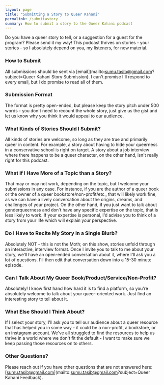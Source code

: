 ```yaml
---
layout: page
title: "Submitting a Story to Queer Kahani"
permalink: /submitastory
summary: How to submit a story to the Queer Kahani podcast
---
```


Do you have a queer story to tell, or a suggestion for a guest for the program? Please send it my way! This podcast thrives on stories - your stories - so I absolutely depend on you, my listeners, for new material.

### How to Submit

All submissions should be sent via [email](mailto:sumu.tasib@gmail.com?subject=Queer Kahani Story Submission). I can't promise I'll respond to every email, but I do promise to read all of them.

### Submission Format

The format is pretty open-ended, but please keep the story pitch under 500 words - you don't need to recount the whole story, just give us the gist and let us know why you think it would appeal to our audience. 

### What Kinds of Stories Should I Submit?

All kinds of stories are welcome, so long as they are true and primarily queer in content. For example, a story about having to hide your queerness in a conservative school is right on target. A story about a job interview where there happens to be a queer character, on the other hand, isn't really right for this podcast.

### What if I Have More of a Topic than a Story?

That may or may not work, depending on the topic, but I welcome your submissions in any case. For instance, if you are the author of a queer book or the owner of a queer bookstore/non-profit/etc., that will likely work fine, as we can have a lively conversation about the origins, dreams, and challenges of your project. On the other hand, if you just want to talk about genderqueerness and don't have any specific expertise on the topic, that is less likely to work. If your expertise is personal, I'd advise you to think of a story from your life which will explain your perspective.

### Do I Have to Recite My Story in a Single Blurb?

Absolutely NOT - this is not the Moth; on this show, stories unfold through an interactive, interview format. Once I invite you to talk to me about your story, we'll have an open-ended conversation about it, where I'll ask you a lot of questions. I'll then edit that conversation down into a 15-30 minute episode.

### Can I Talk About My Queer Book/Product/Service/Non-Profit?

Absolutely! I know first hand how hard it is to find a platform, so you're absolutely welcome to talk about your queer-oriented work. Just find an interesting story to tell about it.

### What Else Should I Think About?

If I select your story, I'll ask you to tell our audience about a queer resource that has helped you in some way - it could be a non-profit, a bookstore, or an instagram account. We've all struggled to find the resources to help us thrive in a world where we don't fit the default - I want to make sure we keep passing those resources on to others.

### Other Questions?

Please reach out if you have other questions that are not answered here: [sumu.tasib@gmail.com](mailto:sumu.tasib@gmail.com?subject=Queer Kahani Feedback).